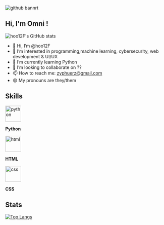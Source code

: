 ![github bannrt](https://user-images.githubusercontent.com/96026994/164997076-c7bdfdb2-80cd-4319-b96a-5fa0ce8711d7.png)
## Hi, I'm Omni !
![hoo12F's GitHub stats](https://github-readme-stats.vercel.app/api?username=hoo12F&show_icons=true&theme=algolia)

- 👋 Hi, I’m @hoo12F
- 👀 I’m interested in programming,machine learning, cybersecurity, web development & UI/UX
- 🌱 I’m currently learning Python
- 💞️ I’m looking to collaborate on ??
- 📫 How to reach me: zyphuerz@gmail.com
- 😄 My pronouns are they/them

## Skills
<img src="https://fc-wordpress-blog-bucket.s3.us-west-2.amazonaws.com/wp-content/uploads/2021/07/21071611/480px-Python-logo-notext.svg_-2.png" alt="python" width="50">

**Python**

<img src="https://upload.wikimedia.org/wikipedia/commons/thumb/6/61/HTML5_logo_and_wordmark.svg/640px-HTML5_logo_and_wordmark.svg.png" alt="
html" width="50">

**HTML**

<img src="https://upload.wikimedia.org/wikipedia/commons/thumb/d/d5/CSS3_logo_and_wordmark.svg/1200px-CSS3_logo_and_wordmark.svg.png" alt="css" width="50">

**CSS**


## Stats
[![Top Langs](https://github-readme-stats.vercel.app/api/top-langs/?username=hoo12F&layout=compact)](https://github.com/hoo12F/github-readme-stats)
<!---
baominhT/baominhT is a ✨ special ✨ repository because its `README.md` (this file) appears on your GitHub profile.
You can click the Preview link to take a look at your changes.
--->
